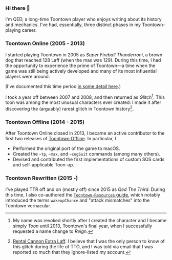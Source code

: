### Hi there 👋

I'm QED, a long-time Toontown player who enjoys writing about its history and mechanics. I've had, essentially, three distinct phases in my Toontown-playing career.

### Toontown Online (2005 - 2013)

I started playing Toontown in 2005 as *Super Fireball Thunderroni*, a brown dog that reached 128 Laff (when the max was 129). During this time, I had the opportunity to experience the prime of Toontown&mdash;a time when the game was still being actively developed and many of its most influential players were around.

(I've documented this time period [in some detail here](https://github.com/QED1224/Toontown-Resources/blob/master/Timeline/README.md).) 

I took a year off between 2007 and 2008, and then returned as *Glitch*[^1]. This toon was among the most unusual characters ever created: I made it after discovering the (arguably) rarest glitch in Toontown history[^2].

### Toontown Offline (2014 - 2015)

After Toontown Online closed in 2013, I became an active contributor to the first two releases of [Toontown Offline](https://toontownoffline.net/). In particular, I 

- Performed the original port of the game to macOS.
- Created the `~tp`, `~max`, and `~cogSuit` commands (among many others).
- Devised and contributed the first implementations of custom SOS cards and self-applicable Toon-up.

### Toontown Rewritten (2015 -)

I've played TTR off and on (mostly off) since 2015 as *Qed The Third*. During this time, I also co-authored the [`Toontown-Resources` guide](https://github.com/QED1224/Toontown-Resources), which notably introduced the terms `wakeupChance` and "attack mismatches" into the Toontown vernacular.

[^1]: My name was revoked shortly after I created the character and I became simply *Toon* until 2013, Toontown's final year, when I successfully requested a name change to *Reign*.
[^2]: [Rental Cannon Extra Laff](https://github.com/QED1224/Toontown-Resources/blob/master/Timeline/README.md#rental-cannon-extra-laff). I believe that I was the only person to know of this glitch during the life of TTO, and I was told via email that I was reported so much that they ignore-listed my account.
